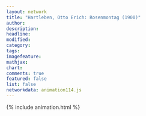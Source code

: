 ```yaml
---
layout: network
title: "Hartleben, Otto Erich: Rosenmontag (1900)"
author:
description:
headline:
modified:
category:
tags:
imagefeature: 
mathjax: 
chart: 
comments: true
featured: false
list: false
networkdata: animation114.js
---
```

{% include animation.html %}
